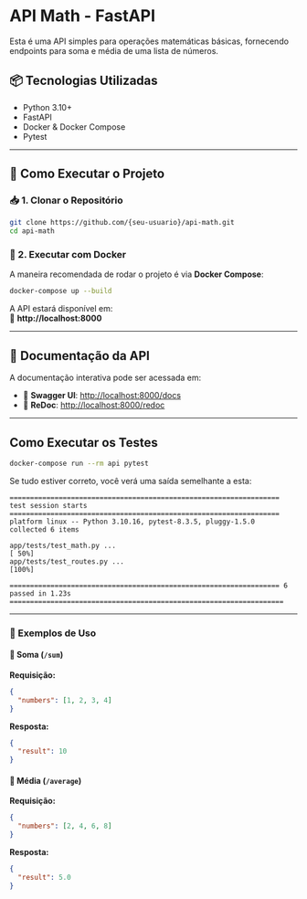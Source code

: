 # API Math - FastAPI

Esta é uma API simples para operações matemáticas básicas, fornecendo endpoints para soma e média de uma lista de números.

## 📦 Tecnologias Utilizadas

- Python 3.10+
- FastAPI
- Docker & Docker Compose
- Pytest

---

## 🚀 Como Executar o Projeto

### 📥 1. Clonar o Repositório
```sh
git clone https://github.com/{seu-usuario}/api-math.git
cd api-math
```

### 🐳 2. Executar com Docker
A maneira recomendada de rodar o projeto é via **Docker Compose**:

```sh
docker-compose up --build
```

A API estará disponível em:  
🔗 **http://localhost:8000**

---

## 📑 Documentação da API

A documentação interativa pode ser acessada em:

- 🔹 **Swagger UI**: [http://localhost:8000/docs](http://localhost:8000/docs)
- 🔹 **ReDoc**: [http://localhost:8000/redoc](http://localhost:8000/redoc)

---

## Como Executar os Testes

```sh
docker-compose run --rm api pytest
```

Se tudo estiver correto, você verá uma saída semelhante a esta:

```
================================================================== test session starts ==================================================================
platform linux -- Python 3.10.16, pytest-8.3.5, pluggy-1.5.0
collected 6 items

app/tests/test_math.py ...                                                                                                                      [ 50%]
app/tests/test_routes.py ...                                                                                                                    [100%]

================================================================== 6 passed in 1.23s ===================================================================
```

---

### 📌 Exemplos de Uso

#### 🔹 Soma (`/sum`)
**Requisição:**
```json
{
  "numbers": [1, 2, 3, 4]
}
```
**Resposta:**
```json
{
  "result": 10
}
```

#### 🔹 Média (`/average`)
**Requisição:**
```json
{
  "numbers": [2, 4, 6, 8]
}
```
**Resposta:**
```json
{
  "result": 5.0
}
```
